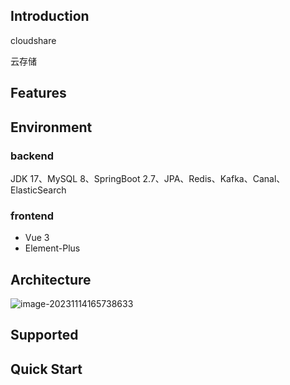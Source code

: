 ## Introduction

cloudshare

云存储



## Features



## Environment

### backend

JDK 17、MySQL 8、SpringBoot 2.7、JPA、Redis、Kafka、Canal、ElasticSearch

### frontend

- Vue 3
- Element-Plus

## Architecture   

![image-20231114165738633](https://zwx-images-1305338888.cos.ap-guangzhou.myqcloud.com/img/2023/11/14/image-20231114165738633.png)

## Supported   




## Quick Start   


